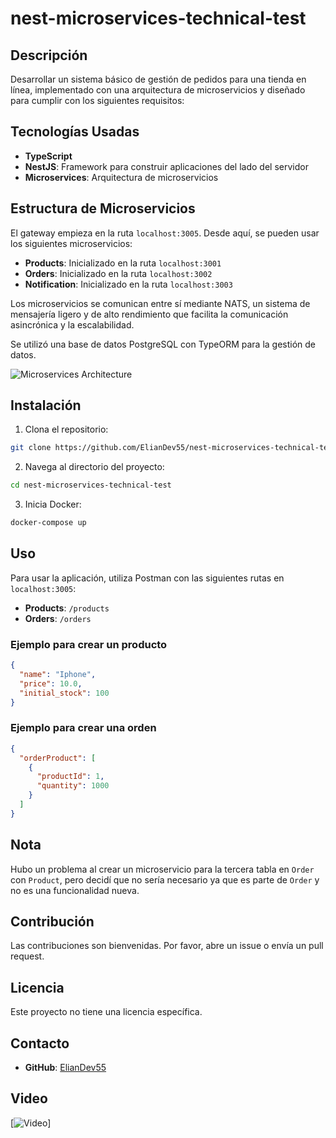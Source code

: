 # nest-microservices-technical-test

## Descripción

Desarrollar un sistema básico de gestión de pedidos para una tienda en línea, implementado con una arquitectura de microservicios y diseñado para cumplir con los siguientes requisitos:

## Tecnologías Usadas

- **TypeScript**
- **NestJS**: Framework para construir aplicaciones del lado del servidor
- **Microservices**: Arquitectura de microservicios

## Estructura de Microservicios

El gateway empieza en la ruta `localhost:3005`. Desde aquí, se pueden usar los siguientes microservicios:

- **Products**: Inicializado en la ruta `localhost:3001`
- **Orders**: Inicializado en la ruta `localhost:3002`
- **Notification**: Inicializado en la ruta `localhost:3003`

Los microservicios se comunican entre sí mediante NATS, un sistema de mensajería ligero y de alto rendimiento que facilita la comunicación asincrónica y la escalabilidad.

Se utilizó una base de datos PostgreSQL con TypeORM para la gestión de datos.

![Microservices Architecture](https://res.cloudinary.com/dw6vdykba/image/upload/v1734711159/o5klikmvz7jp7bv0upmp.jpg)

## Instalación

1. Clona el repositorio:

```bash
git clone https://github.com/ElianDev55/nest-microservices-technical-test.git
```

2. Navega al directorio del proyecto:

```bash
cd nest-microservices-technical-test
```

3. Inicia Docker:

```bash
docker-compose up
```

## Uso

Para usar la aplicación, utiliza Postman con las siguientes rutas en `localhost:3005`:

- **Products**: `/products`
- **Orders**: `/orders`

### Ejemplo para crear un producto

```json
{
  "name": "Iphone",
  "price": 10.0,
  "initial_stock": 100
}
```

### Ejemplo para crear una orden

```json
{
  "orderProduct": [
    {
      "productId": 1,
      "quantity": 1000
    }
  ]
}
```

## Nota

Hubo un problema al crear un microservicio para la tercera tabla en `Order` con `Product`, pero decidí que no sería necesario ya que es parte de `Order` y no es una funcionalidad nueva.

## Contribución

Las contribuciones son bienvenidas. Por favor, abre un issue o envía un pull request.

## Licencia

Este proyecto no tiene una licencia específica.

## Contacto

- **GitHub**: [ElianDev55](https://github.com/ElianDev55)

## Video

[![Video](https://res.cloudinary.com/dw6vdykba/video/upload/v1734711940/iek9ftqoyamrak)]
